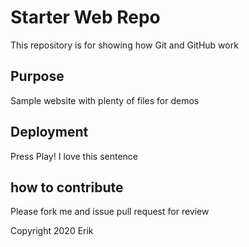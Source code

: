 # Starter Web Repo

This repository is for showing how Git and GitHub work

## Purpose

Sample website with plenty of files for demos

## Deployment

Press Play! I love this sentence

## how to contribute

Please fork me and issue pull request for review


Copyright 2020 Erik
